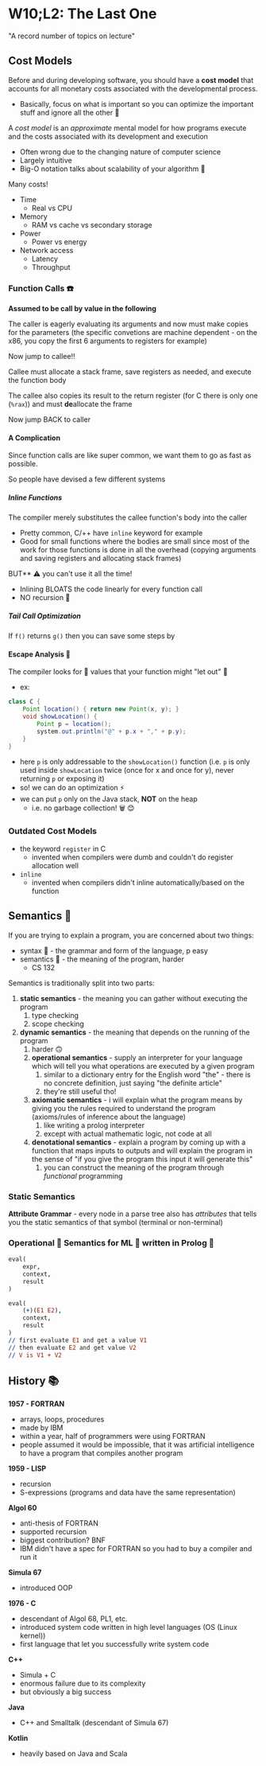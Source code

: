 # W10;L2: The Last One

"A record number of topics on lecture"

## Cost Models

Before and during developing software, you should have a **cost model** that accounts for all monetary costs associated with the developmental process.

- Basically, focus on what is important so you can optimize the important stuff and ignore all the other 💩 

A *cost model* is an *approximate* mental model for how programs execute and the costs associated with its development and execution

- Often wrong due to the changing nature of computer science
- Largely intuitive
- Big-O notation talks about scalability of your algorithm 🤖 

Many costs!

- Time
  - Real vs CPU
- Memory
  - RAM vs cache vs secondary storage
- Power
  - Power vs energy
- Network access
  - Latency
  - Throughput

### Function Calls ☎️ 

**Assumed to be call by value in the following**

The caller is eagerly evaluating its arguments and now must make copies for the parameters (the specific convetions are machine dependent - on the x86, you copy the first 6 arguments to registers for example)

Now jump to callee!!

Callee must allocate a stack frame, save registers as needed, and execute the function body

The callee also copies its result to the return register (for C there is only one (`%rax`)) and must **de**allocate the frame

Now jump BACK to caller

#### A Complication

Since function calls are like super common, we want them to go as fast as possible.

So people have devised a few different systems

##### Inline Functions

The compiler merely substitutes the callee function's body into the caller

- Pretty common, C/++ have `inline` keyword for example
- Good for small functions where the bodies are small since most of the work for those functions is done in all the overhead (copying arguments and saving registers and allocating stack frames)

BUT** ⚠️ you can't use it all the time!

- Inlining BLOATS the code linearly for every function call
- NO recursion 🔮 

##### Tail Call Optimization

If `f()` returns `g()` then you can save some steps by

#### Escape Analysis 🚪

The compiler looks for 👀 values that your function might "let out" 🏡 

- ex:

```java
class C {
    Point location() { return new Point(x, y); }
    void showLocation() {
        Point p = location();
        system.out.println("@" + p.x + "," + p.y);
    }
}
```

- here `p` is only addressable to the `showLocation()` function (i.e. `p` is only used inside `showLocation` twice (once for x and once for y), never returning `p` or exposing it)
- so! we can do an optimization ⚡️ 
- we can put `p` only on the Java stack, **NOT** on the heap
  - i.e. no garbage collection! 🗑 😊 

### Outdated Cost Models

- the keyword `register` in C
  - invented when compilers were dumb and couldn't do register allocation well
- `inline`
  - invented when compilers didn't inline automatically/based on the function

## Semantics 📖

If you are trying to explain a program, you are concerned about two things:

- syntax 🌳 - the grammar and form of the language, p easy
- semantics 📖 - the meaning of the program, harder
  - CS 132

Semantics is traditionally split into two parts:

1. **static semantics** - the meaning you can gather without executing the program
   1. type checking
   2. scope checking
2. **dynamic semantics** - the meaning that depends on the running of the program
   1. harder 🙃 
   2. **operational semantics** - supply an interpreter for your language which will tell you what operations are executed by a given program
      1. similar to a dictionary entry for the English word "the" - there is no concrete definition, just saying "the definite article"
      2. they're still useful tho!
   3. **axiomatic semantics** - i will explain what the program means by giving you the rules required to understand the program (axioms/rules of inference about the language)
      1. like writing a prolog interpreter
      2. except with actual mathematic logic, not code at all
   4. **denotational semantics** - explain a program by coming up with a function that maps inputs to outputs and will explain the program in the sense of "if you give the program this input it will generate this"
      1. you can construct the meaning of the program through *functional* programming

### Static Semantics

**Attribute Grammar** - every node in a parse tree also has *attributes* that tells you the static semantics of that symbol (terminal or non-terminal)

### Operational 🔧 Semantics for ML 🐫 written in Prolog 🤖

```prolog
eval(
	expr,
	context,
	result
)

eval(
	(+)(E1 E2),
	context,
	result
)
// first evaluate E1 and get a value V1
// then evaluate E2 and get value V2
// V is V1 + V2
```

## History 📚 

**1957 - FORTRAN**

- arrays, loops, procedures
- made by IBM
- within a year, half of programmers were using FORTRAN
- people assumed it would be impossible, that it was artificial intelligence to have a program that compiles another program

**1959 - LISP**

- recursion
- S-expressions (programs and data have the same representation)

**Algol 60**

- anti-thesis of FORTRAN
- supported recursion
- biggest contribution? BNF
- IBM didn't have a spec for FORTRAN so you had to buy a compiler and run it

**Simula 67**

- introduced OOP

**1976 - C**

- descendant of Algol 68, PL1, etc.
- introduced system code written in high level languages (OS (Linux kernel))
- first language that let you successfully write system code

**C++**

- Simula + C
- enormous failure due to its complexity
- but obviously a big success

**Java**

- C++ and Smalltalk (descendant of Simula 67)

**Kotlin**

- heavily based on Java and Scala